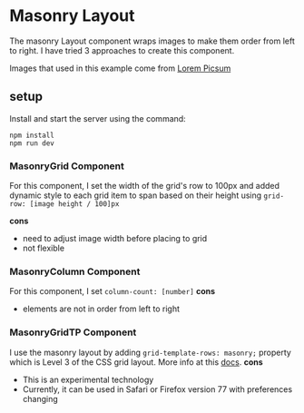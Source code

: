 # Masonry Layout
The masonry Layout component wraps images to make them order from left to right. I have tried 3 approaches to create this component.

Images that used in this example come from [Lorem Picsum](https://picsum.photos/)
## setup
Install and start the server using the command:
```
npm install
npm run dev
```

### MasonryGrid Component
For this component, I set the width of the grid's row to 100px and added dynamic style to each grid item to span based on their height using `grid-row: [image height / 100]px`

**cons**
- need to adjust image width before placing to grid
- not flexible

### MasonryColumn Component
For this component, I set `column-count: [number]`
**cons**
- elements are not in order from left to right

### MasonryGridTP Component
I use the masonry layout by adding `grid-template-rows: masonry;` property which is Level 3 of the CSS grid layout. More info at this [docs](https://developer.mozilla.org/en-US/docs/Web/CSS/CSS_grid_layout/Masonry_layout#browser_compatibility).
**cons**
- This is an experimental technology
- Currently, it can be used in Safari or Firefox version 77 with preferences changing
